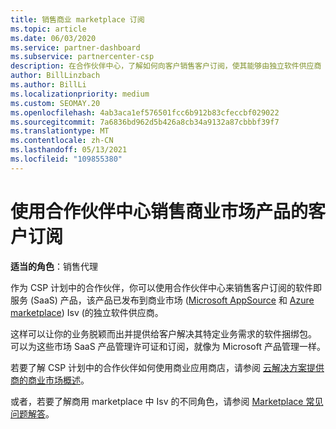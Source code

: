 ```yaml
---
title: 销售商业 marketplace 订阅
ms.topic: article
ms.date: 06/03/2020
ms.service: partner-dashboard
ms.subservice: partnercenter-csp
description: 在合作伙伴中心，了解如何向客户销售客户订阅，使其能够由独立软件供应商 (Isv) 发布到商业市场。
author: BillLinzbach
ms.author: BillLi
ms.localizationpriority: medium
ms.custom: SEOMAY.20
ms.openlocfilehash: 4ab3aca1ef576501fcc6b912b83cfeccbf029022
ms.sourcegitcommit: 7a6836bd962d5b426a8cb34a9132a87cbbbf39f7
ms.translationtype: MT
ms.contentlocale: zh-CN
ms.lasthandoff: 05/13/2021
ms.locfileid: "109855380"
---
```

# <a name="use-partner-center-to-sell-customers-subscriptions-to-commercial-marketplace-products"></a>使用合作伙伴中心销售商业市场产品的客户订阅

**适当的角色**：销售代理

作为 CSP 计划中的合作伙伴，你可以使用合作伙伴中心来销售客户订阅的软件即服务 (SaaS) 产品，该产品已发布到商业市场 ([Microsoft AppSource](https://appsource.microsoft.com/) 和 [Azure marketplace](https://azuremarketplace.microsoft.com/)) Isv (的独立软件供应商。

这样可以让你的业务脱颖而出并提供给客户解决其特定业务需求的软件捆绑包。 可以为这些市场 SaaS 产品管理许可证和订阅，就像为 Microsoft 产品管理一样。

若要了解 CSP 计划中的合作伙伴如何使用商业应用商店，请参阅 [云解决方案提供商的商业市场概述](csp-commercial-marketplace-overview.md)。

或者，若要了解商用 marketplace 中 Isv 的不同角色，请参阅 [Marketplace 常见问题解答](/azure/marketplace/marketplace-faq-publisher-guide)。